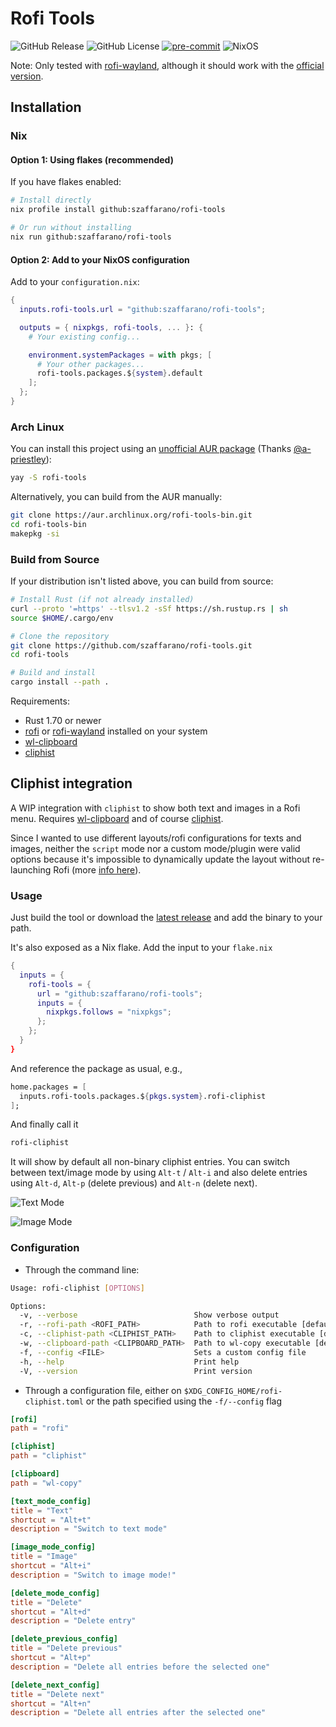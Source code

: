 # Rofi Tools

![GitHub Release](https://img.shields.io/github/v/release/szaffarano/rofi-tools?sort=date&style=flat-square)
![GitHub License](https://img.shields.io/github/license/szaffarano/rofi-tools?style=flat-square)
[![pre-commit](https://img.shields.io/badge/pre--commit-enabled-brightgreen?logo=pre-commit&style=flat-square)](https://github.com/pre-commit/pre-commit)
![NixOS](https://img.shields.io/badge/NixOS-5277C3?logo=nixos&logoColor=fff&style=flat-square)

Note: Only tested with [rofi-wayland](https://github.com/lbonn/rofi), although
it should work with the [official version](https://github.com/davatorium/rofi).

## Installation

### Nix

#### Option 1: Using flakes (recommended)

If you have flakes enabled:

```bash
# Install directly
nix profile install github:szaffarano/rofi-tools

# Or run without installing
nix run github:szaffarano/rofi-tools
```

#### Option 2: Add to your NixOS configuration

Add to your `configuration.nix`:

```nix
{
  inputs.rofi-tools.url = "github:szaffarano/rofi-tools";

  outputs = { nixpkgs, rofi-tools, ... }: {
    # Your existing config...

    environment.systemPackages = with pkgs; [
      # Your other packages...
      rofi-tools.packages.${system}.default
    ];
  };
}
```

### Arch Linux

You can install this project using an [unofficial AUR
package](https://aur.archlinux.org/packages/rofi-tools-bin) (Thanks
[@a-priestley](https://github.com/a-priestley)):

```bash
yay -S rofi-tools
```

Alternatively, you can build from the AUR manually:

```bash
git clone https://aur.archlinux.org/rofi-tools-bin.git
cd rofi-tools-bin
makepkg -si
```

### Build from Source

If your distribution isn't listed above, you can build from source:

```bash
# Install Rust (if not already installed)
curl --proto '=https' --tlsv1.2 -sSf https://sh.rustup.rs | sh
source $HOME/.cargo/env

# Clone the repository
git clone https://github.com/szaffarano/rofi-tools.git
cd rofi-tools

# Build and install
cargo install --path .
```

Requirements:

- Rust 1.70 or newer
- [rofi](https://github.com/davatorium/rofi) or
  [rofi-wayland](https://github.com/lbonn/rofi) installed on your system
- [wl-clipboard](https://github.com/bugaevc/wl-clipboard)
- [cliphist](https://github.com/sentriz/cliphist)

## Cliphist integration

A WIP integration with `cliphist` to show both text and images in a Rofi menu.
Requires [wl-clipboard](https://github.com/bugaevc/wl-clipboard) and of course
[cliphist](https://github.com/sentriz/cliphist).

Since I wanted to use different layouts/rofi configurations for texts and
images, neither the `script` mode nor a custom mode/plugin were valid options
because it's impossible to dynamically update the layout without re-launching
Rofi (more [info here](https://github.com/davatorium/rofi/issues/1356)).

### Usage

Just build the tool or download the [latest
release](https://github.com/szaffarano/rofi-tools/releases) and add the binary
to your path.

It's also exposed as a Nix flake. Add the input to your `flake.nix`

```nix
{
  inputs = {
    rofi-tools = {
      url = "github:szaffarano/rofi-tools";
      inputs = {
        nixpkgs.follows = "nixpkgs";
      };
    };
  }
}
```

And reference the package as usual, e.g.,

```nix
home.packages = [
  inputs.rofi-tools.packages.${pkgs.system}.rofi-cliphist
];
```

And finally call it

```bash
rofi-cliphist
```

It will show by default all non-binary cliphist entries. You can switch between
text/image mode by using `Alt-t` / `Alt-i` and also delete entries using
`Alt-d`, `Alt-p` (delete previous) and `Alt-n` (delete next).

![Text Mode](./img/text-mode.png)

![Image Mode](./img/img-mode.png)

### Configuration

- Through the command line:

```bash
Usage: rofi-cliphist [OPTIONS]

Options:
  -v, --verbose                          Show verbose output
  -r, --rofi-path <ROFI_PATH>            Path to rofi executable [default: rofi]
  -c, --cliphist-path <CLIPHIST_PATH>    Path to cliphist executable [default: cliphist]
  -w, --clipboard-path <CLIPBOARD_PATH>  Path to wl-copy executable [default: wl-copy]
  -f, --config <FILE>                    Sets a custom config file
  -h, --help                             Print help
  -V, --version                          Print version
```

- Through a configuration file, either on `$XDG_CONFIG_HOME/rofi-cliphist.toml`
or the path specified using the `-f/--config` flag

```toml
[rofi]
path = "rofi"

[cliphist]
path = "cliphist"

[clipboard]
path = "wl-copy"

[text_mode_config]
title = "Text"
shortcut = "Alt+t"
description = "Switch to text mode"

[image_mode_config]
title = "Image"
shortcut = "Alt+i"
description = "Switch to image mode!"

[delete_mode_config]
title = "Delete"
shortcut = "Alt+d"
description = "Delete entry"

[delete_previous_config]
title = "Delete previous"
shortcut = "Alt+p"
description = "Delete all entries before the selected one"

[delete_next_config]
title = "Delete next"
shortcut = "Alt+n"
description = "Delete all entries after the selected one"
```
